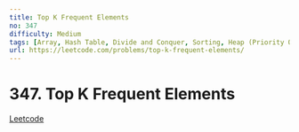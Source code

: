 ```yaml
---
title: Top K Frequent Elements
no: 347
difficulty: Medium
tags: [Array, Hash Table, Divide and Conquer, Sorting, Heap (Priority Queue), Bucket Sort, Counting, Quickselect]
url: https://leetcode.com/problems/top-k-frequent-elements/
---
```


# 347. Top K Frequent Elements

[Leetcode](https://leetcode.com/problems/top-k-frequent-elements/)
